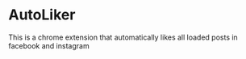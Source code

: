 # AutoLiker
This is a chrome extension that automatically likes all loaded posts in facebook and instagram
